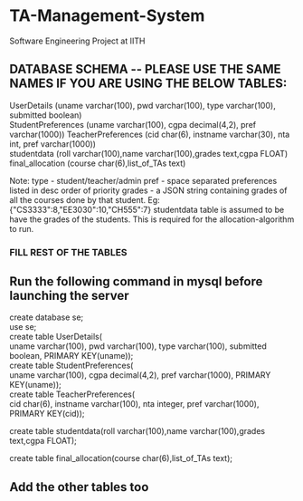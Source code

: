 # TA-Management-System
Software Engineering Project at IITH

## DATABASE SCHEMA -- PLEASE USE THE SAME NAMES IF YOU ARE USING THE BELOW TABLES:
UserDetails (uname varchar(100), pwd varchar(100), type varchar(100), submitted boolean)  
StudentPreferences (uname varchar(100), cgpa decimal(4,2), pref varchar(1000))
TeacherPreferences (cid char(6), instname varchar(30), nta int, pref varchar(1000))  
studentdata (roll varchar(100),name varchar(100),grades text,cgpa FLOAT)
final_allocation (course char(6),list_of_TAs text)

Note: 
type - student/teacher/admin
pref - space separated preferences listed in desc order of priority 
grades - a JSON string containing grades of all the courses done by that student. Eg: {"CS3333":8,"EE3030":10,"CH555":7}
studentdata table is assumed to be have the grades of the students. This is required for the allocation-algorithm to run.
### FILL REST OF THE TABLES


## Run the following command in mysql before launching the server
create database se;  
use se;  
create table UserDetails(  
uname varchar(100), pwd varchar(100), type varchar(100), submitted boolean, PRIMARY KEY(uname));  
create table StudentPreferences(  
uname varchar(100), cgpa decimal(4,2), pref varchar(1000), PRIMARY KEY(uname));  
create table TeacherPreferences(  
cid char(6), instname varchar(100), nta integer, pref varchar(1000), PRIMARY KEY(cid));  

create table studentdata(roll varchar(100),name varchar(100),grades text,cgpa FLOAT); 

create table final_allocation(course char(6),list_of_TAs text);
## Add the other tables too  
